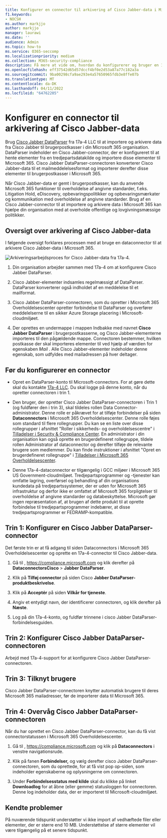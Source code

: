 ```yaml
---
title: Konfigurer en connector til arkivering af Cisco Jabber-data i Microsoft 365
f1.keywords:
- NOCSH
ms.author: markjjo
author: markjjo
manager: laurawi
ms.date: ''
audience: Admin
ms.topic: how-to
ms.service: O365-seccomp
ms.localizationpriority: medium
ms.collection: M365-security-compliance
description: Få mere at vide om, hvordan du konfigurerer og bruger en 17a-4 Cisco Jabber DataParser-connector til at importere og arkivere Cisco Jabber-data i Microsoft 365.
ms.openlocfilehash: eff37542d65d57dccf4bf0e2d53a87a77c182a3a
ms.sourcegitcommit: 9ba00298cfa9ae293e4a57650965fdb3e8ffe07b
ms.translationtype: MT
ms.contentlocale: da-DK
ms.lasthandoff: 04/11/2022
ms.locfileid: "64762205"
---
```

# <a name="set-up-a-connector-to-archive-cisco-jabber-data"></a>Konfigurer en connector til arkivering af Cisco Jabber-data

Brug [Cisco Jabber DataParser](https://www.17a-4.com/jabber-dataparser/) fra 17a-4 LLC til at importere og arkivere data fra Cisco Jabber til brugerpostkasser i din Microsoft 365 organisation. DataParser indeholder en Cisco Jabber-connector, der er konfigureret til at hente elementer fra en tredjepartsdatakilde og importere disse elementer til Microsoft 365. Cisco Jabber DataParser-connectoren konverterer Cisco Jabber-data til et mailmeddelelsesformat og importerer derefter disse elementer til brugerpostkasser i Microsoft 365.

Når Cisco Jabber-data er gemt i brugerpostkasser, kan du anvende Microsoft 365 funktioner til overholdelse af angivne standarder, f.eks. Litigation Hold, eDiscovery, opbevaringspolitikker og opbevaringsmærkater og kommunikation med overholdelse af angivne standarder. Brug af en Cisco Jabber-connector til at importere og arkivere data i Microsoft 365 kan hjælpe din organisation med at overholde offentlige og lovgivningsmæssige politikker.

## <a name="overview-of-archiving-cisco-jabber-data"></a>Oversigt over arkivering af Cisco Jabber-data

I følgende oversigt forklares processen med at bruge en dataconnector til at arkivere Cisco Jabber-data i Microsoft 365.

![Arkiveringsarbejdsproces for Cisco Jabber-data fra 17a-4.](../media/CiscoJabberDataParserConnectorWorkflow.png)

1. Din organisation arbejder sammen med 17a-4 om at konfigurere Cisco Jabber DataParser.

2. Cisco Jabber-elementer indsamles regelmæssigt af DataParser. DataParser konverterer også indholdet af en meddelelse til et mailformat.

3. Cisco Jabber DataParser-connectoren, som du opretter i Microsoft 365 Overholdelsescenter opretter forbindelse til DataParser og overfører meddelelserne til en sikker Azure Storage placering i Microsoft-cloudmiljøet.

4. Der oprettes en undermappe i mappen Indbakke med navnet **Cisco Jabber DataParser** i brugerpostkasserne, og Cisco Jabber-elementerne importeres til den pågældende mappe. Connectoren bestemmer, hvilken postkasse der skal importeres elementer til ved hjælp af værdien for egenskaben *Mail* . Alle Cisco Jabber-elementer indeholder denne egenskab, som udfyldes med mailadressen på hver deltager.

## <a name="before-you-set-up-a-connector"></a>Før du konfigurerer en connector

- Opret en DataParser-konto til Microsoft-connectors. For at gøre dette skal du kontakte [17a-4 LLC](https://www.17a-4.com/contact/). Du skal logge på denne konto, når du opretter connectoren i trin 1.

- Den bruger, der opretter Cisco Jabber DataParser-connectoren i Trin 1 (og fuldfører den i trin 3), skal tildeles rollen Data Connector-administrator. Denne rolle er påkrævet for at tilføje forbindelser på siden **Dataconnectors** i Microsoft 365 Overholdelsescenter. Denne rolle føjes som standard til flere rollegrupper. Du kan se en liste over disse rollegrupper i afsnittet "Roller i sikkerheds- og overholdelsescentre" i [Tilladelser i Security & Compliance Center](../security/office-365-security/permissions-in-the-security-and-compliance-center.md#roles-in-the-security--compliance-center). En administrator i din organisation kan også oprette en brugerdefineret rollegruppe, tildele rollen Administrator af dataconnector og derefter tilføje de relevante brugere som medlemmer. Du kan finde instruktioner i afsnittet "Opret en brugerdefineret rollegruppe" i [Tilladelser i Microsoft 365 Overholdelsescenter](microsoft-365-compliance-center-permissions.md#create-a-custom-role-group).

- Denne 17a-4-dataconnector er tilgængelig i GCC miljøer i Microsoft 365 US Government-cloudmiljøet. Tredjepartsprogrammer og -tjenester kan omfatte lagring, overførsel og behandling af din organisations kundedata på tredjepartssystemer, der er uden for Microsoft 365 infrastruktur og derfor ikke er omfattet af Microsoft 365 forpligtelser til overholdelse af angivne standarder og databeskyttelse. Microsoft gør ingen repræsentation af, at brugen af dette produkt til at oprette forbindelse til tredjepartsprogrammer indebærer, at disse tredjepartsprogrammer er FEDRAMP-kompatible.

## <a name="step-1-set-up-a-cisco-jabber-dataparser-connector"></a>Trin 1: Konfigurer en Cisco Jabber DataParser-connector

Det første trin er at få adgang til siden Dataconnectors i Microsoft 365 Overholdelsescenter og oprette en 17a-4-connector til Cisco Jabber-data.

1. Gå til , <https://compliance.microsoft.com> og klik derefter på **DataconnectorsCisco** >  **Jabber DataParser**.

2. Klik på **Tilføj connector** på siden Cisco **Jabber DataParser-produktbeskrivelse**.

3. Klik på **Acceptér** på siden **Vilkår for tjeneste**.

4. Angiv et entydigt navn, der identificerer connectoren, og klik derefter på **Næste**.

5. Log på din 17a-4-konto, og fuldfør trinnene i cisco Jabber DataParser-forbindelsesguiden.

## <a name="step-2-configure-the-cisco-jabber-dataparser-connector"></a>Trin 2: Konfigurer Cisco Jabber DataParser-connectoren

Arbejd med 17a-4-support for at konfigurere Cisco Jabber DataParser-connectoren.

## <a name="step-3-map-users"></a>Trin 3: Tilknyt brugere

Cisco Jabber DataParser-connectoren knytter automatisk brugere til deres Microsoft 365 mailadresser, før de importerer data til Microsoft 365.

## <a name="step-4-monitor-the-cisco-jabber-dataparser-connector"></a>Trin 4: Overvåg Cisco Jabber DataParser-connectoren

Når du har oprettet en Cisco Jabber DataParser-connector, kan du få vist connectorstatussen i Microsoft 365 Overholdelsescenter.

1. Gå til , <https://compliance.microsoft.com> og klik på **Dataconnectors** i venstre navigationsrude.

2. Klik på fanen **Forbindelser,** og vælg derefter cisco Jabber DataParser-connectoren, som du oprettede, for at få vist pop op-siden, som indeholder egenskaberne og oplysningerne om connectoren.

3. Under **Forbindelsesstatus med kilde** skal du klikke på linket **Downloadlog** for at åbne (eller gemme) statusloggen for connectoren. Denne log indeholder data, der er importeret til Microsoft-cloudmiljøet.

## <a name="known-issues"></a>Kendte problemer

På nuværende tidspunkt understøtter vi ikke import af vedhæftede filer eller elementer, der er større end 10 MB. Understøttelse af større elementer vil være tilgængelig på et senere tidspunkt.
